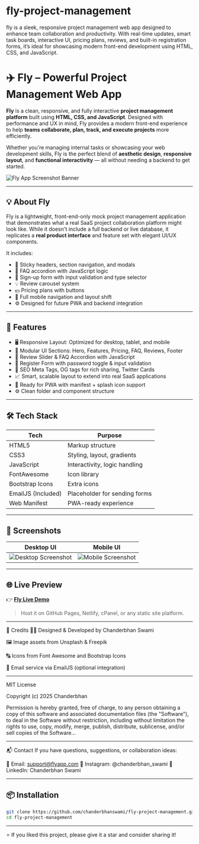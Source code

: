 # fly-project-management
fly is a sleek, responsive project management web app designed to enhance team collaboration and productivity. With real-time updates, smart task boards, interactive UI, pricing plans, reviews, and built-in registration forms, it’s ideal for showcasing modern front-end development using HTML, CSS, and JavaScript.

# ✈️ Fly – Powerful Project Management Web App

**Fly** is a clean, responsive, and fully interactive **project management platform** built using **HTML, CSS, and JavaScript**. Designed with performance and UX in mind, Fly provides a modern front-end experience to help **teams collaborate, plan, track, and execute projects** more efficiently.

Whether you're managing internal tasks or showcasing your web development skills, Fly is the perfect blend of **aesthetic design**, **responsive layout**, and **functional interactivity** — all without needing a backend to get started.

![Fly App Screenshot Banner](https://yourdomain.com/Images/banner.png)

---

## 💡 About Fly

Fly is a lightweight, front-end-only mock project management application that demonstrates what a real SaaS project collaboration platform might look like. While it doesn't include a full backend or live database, it replicates a **real product interface** and feature set with elegant UI/UX components.

It includes:
- 📌 Sticky headers, section navigation, and modals
- 💬 FAQ accordion with JavaScript logic
- 🧾 Sign-up form with input validation and type selector
- 💡 Review carousel system
- 💵 Pricing plans with buttons
- 📱 Full mobile navigation and layout shift
- ⚙️ Designed for future PWA and backend integration

---

## 🚀 Features

- 🖥️ Responsive Layout: Optimized for desktop, tablet, and mobile
- 🧩 Modular UI Sections: Hero, Features, Pricing, FAQ, Reviews, Footer
- 🔄 Review Slider & FAQ Accordion with JavaScript
- 🔐 Register Form with password toggle & input validation
- 🧠 SEO Meta Tags, OG tags for rich sharing, Twitter Cards
- 📈 Smart, scalable layout to extend into real SaaS applications
- 🧾 Ready for PWA with manifest + splash icon support
- ⚙️ Clean folder and component structure

---

## 🛠️ Tech Stack

| Tech         | Purpose                        |
|--------------|--------------------------------|
| HTML5        | Markup structure               |
| CSS3         | Styling, layout, gradients     |
| JavaScript   | Interactivity, logic handling  |
| FontAwesome  | Icon library                   |
| Bootstrap Icons | Extra icons                |
| EmailJS (Included) | Placeholder for sending forms |
| Web Manifest | PWA-ready experience           |

---

## 📸 Screenshots

| Desktop UI | Mobile UI |
|------------|-----------|
| ![Desktop Screenshot](https://yourdomain.com/screenshots/desktop.png) | ![Mobile Screenshot](https://yourdomain.com/screenshots/mobile.png) |

---

## 🌐 Live Preview

👉 **[Fly Live Demo](https://fly.familialforestry.org)**  
> Host it on GitHub Pages, Netlify, cPanel, or any static site platform.

---

🙌 Credits
👨‍💻 Designed & Developed by Chanderbhan Swami

🖼️ Image assets from Unsplash & Freepik

🔠 Icons from Font Awesome and Bootstrap Icons

💌 Email service via EmailJS (optional integration)

---

MIT License

Copyright (c) 2025 Chanderbhan

Permission is hereby granted, free of charge, to any person obtaining a copy
of this software and associated documentation files (the "Software"), to deal
in the Software without restriction, including without limitation the rights
to use, copy, modify, merge, publish, distribute, sublicense, and/or sell
copies of the Software...

---

📬 Contact
If you have questions, suggestions, or collaboration ideas:

📧 Email: support@flyapp.com
📱 Instagram: @chanderbhan_swami
🔗 LinkedIn: Chanderbhan Swami

---

## 📦 Installation

```bash
git clone https://github.com/chanderbhanswami/fly-project-management.git
cd fly-project-management
```
---

⭐️ If you liked this project, please give it a star and consider sharing it!


